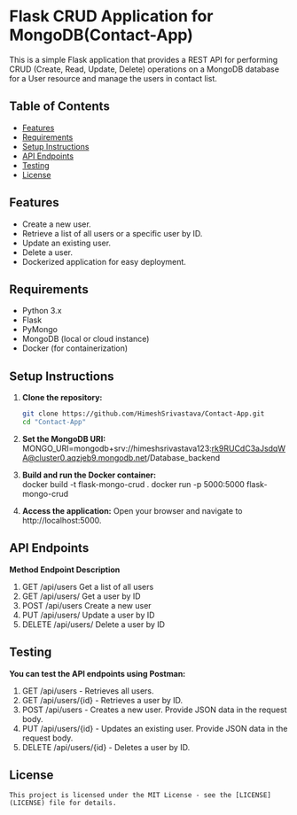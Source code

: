 # Flask CRUD Application for MongoDB(Contact-App)

This is a simple Flask application that provides a REST API for performing CRUD (Create, Read, Update, Delete) operations on a MongoDB database for a User resource and manage the users in contact list.

## Table of Contents

- [Features](#features)
- [Requirements](#requirements)
- [Setup Instructions](#setup-instructions)
- [API Endpoints](#api-endpoints)
- [Testing](#testing)
- [License](#license)

## Features

- Create a new user.
- Retrieve a list of all users or a specific user by ID.
- Update an existing user.
- Delete a user.
- Dockerized application for easy deployment.

## Requirements

- Python 3.x
- Flask
- PyMongo
- MongoDB (local or cloud instance)
- Docker (for containerization)

## Setup Instructions

1. **Clone the repository:**

   ```bash
   git clone https://github.com/HimeshSrivastava/Contact-App.git
   cd "Contact-App"

2. **Set the MongoDB URI:**
   MONGO_URI=mongodb+srv://himeshsrivastava123:rk9RUCdC3aJsdqWA@cluster0.aqzjeb9.mongodb.net/Database_backend

3. **Build and run the Docker container:**   
   docker build -t flask-mongo-crud .
   docker run -p 5000:5000 flask-mongo-crud

4. **Access the application:**
   Open your browser and navigate to http://localhost:5000.

## API Endpoints

**Method	     Endpoint	           Description**
   1. GET	     /api/users	          Get a list of all users
   2. GET	     /api/users/<id>      Get a user by ID
   3. POST	     /api/users	          Create a new user
   4. PUT	     /api/users/<id>	  Update a user by ID
   5. DELETE	 /api/users/<id>	  Delete a user by ID


## Testing

**You can test the API endpoints using Postman:**

   1. GET /api/users - Retrieves all users.
   2. GET /api/users/{id} - Retrieves a user by ID.
   3. POST /api/users - Creates a new user. Provide JSON data in the request body.
   4. PUT /api/users/{id} - Updates an existing user. Provide JSON data in the request body.
   5. DELETE /api/users/{id} - Deletes a user by ID.

## License

    This project is licensed under the MIT License - see the [LICENSE](LICENSE) file for details.
